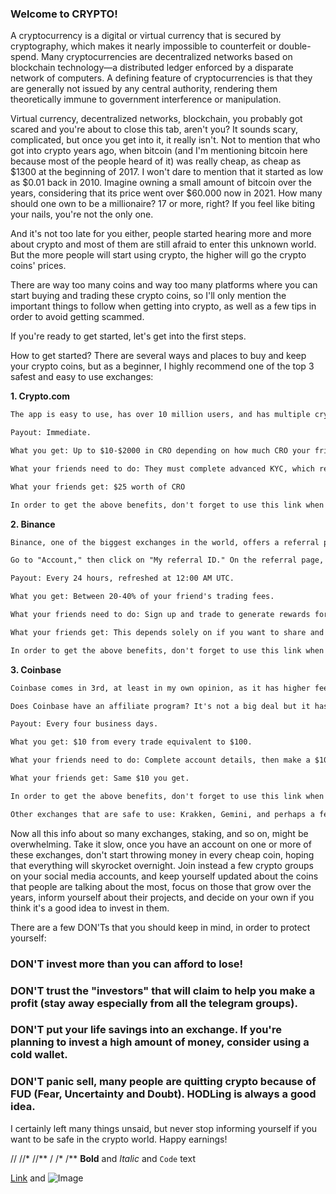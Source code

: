 ### Welcome to CRYPTO!

A cryptocurrency is a digital or virtual currency that is secured by cryptography, which makes it nearly impossible to counterfeit or double-spend. Many cryptocurrencies are decentralized networks based on blockchain technology—a distributed ledger enforced by a disparate network of computers. A defining feature of cryptocurrencies is that they are generally not issued by any central authority, rendering them theoretically immune to government interference or manipulation.

Virtual currency, decentralized networks, blockchain, you probably got scared and you're about to close this tab, aren't you? It sounds scary, complicated, but once you get into it, it really isn't. Not to mention that who got into crypto years ago, when bitcoin (and I'm mentioning bitcoin here because most of the people heard of it) was really cheap, as cheap as $1300 at the beginning of 2017. I won't dare to mention that it started as low as $0.01 back in 2010. Imagine owning a small amount of bitcoin over the years, considering that its price went over $60.000 now in 2021. How many should one own to be a millionaire? 17 or more, right? If you feel like biting your nails, you're not the only one.

And it's not too late for you either, people started hearing more and more about crypto and most of them are still afraid to enter this unknown world. But the more people will start using crypto, the higher will go the crypto coins' prices.

There are way too many coins and way too many platforms where you can start buying and trading these crypto coins, so I'll only mention the important things to follow when getting into crypto, as well as a few tips in order to avoid getting scammed.

If you're ready to get started, let's get into the first steps.

How to get started?
There are several ways and places to buy and keep your crypto coins, but as a beginner, I highly recommend one of the top 3 safest and easy to use exchanges:

**1. Crypto.com**

```markdown
The app is easy to use, has over 10 million users, and has multiple crypto-backed Visa cards that come in different tires of cashback. Besides buying and trading crypto, on this platform, you can refer an unlimited number of people.

Payout: Immediate.

What you get: Up to $10-$2000 in CRO depending on how much CRO your friend stakes (CRO meaning crypto.com's own coin and 1 CRO is about $0.16 today). In addition, you receive a trading commission of up to 50% of your friend's net trading fees.

What your friends need to do: They must complete advanced KYC, which requires a valid ID and selfie, in addition to basic info like names and date of birth. Your referee must also stake at least 1000 CRO.

What your friends get: $25 worth of CRO

In order to get the above benefits, don't forget to use this link when you're creating your account. If the link fails, you can simply type this in the referral box: vgtwvsr9nv
```
 

**2. Binance**

```markdown
Binance, one of the biggest exchanges in the world, offers a referral program too, you can use to make money from. First, you have to register on the exchange and generate a link or a scannable QR code.

Go to "Account," then click on "My referral ID." On the referral page, you would see a list of how many friends you've invited. You also see how much you've earned so far. You can invite as many people as you want.

Payout: Every 24 hours, refreshed at 12:00 AM UTC.

What you get: Between 20-40% of your friend's trading fees.

What your friends need to do: Sign up and trade to generate rewards for you.

What your friends get: This depends solely on if you want to share and how much you are willing to. If you have a wallet balance of less than 500 BNB (approximately $278,000), you can choose to share 5 or 10% of your 20% commission from your referral's trades. For accounts with more than 500 BNB, you can choose to share 5%-20% of your 40% commission. You can choose not to share at all too.

In order to get the above benefits, don't forget to use this link when you're creating your account. If the link fails, you can simply type this in the referral box: ANAPWMH1
```
 

**3. Coinbase**

```markdown
Coinbase comes in 3rd, at least in my own opinion, as it has higher fees and low rewards compare to the above 2.

Does Coinbase have an affiliate program? It's not a big deal but it has. On the web version, head over to the "Referrals" page. If you are using the app, tap on "Settings." After that, copy and share. Any crypto trading done by your friends has to occur within six months after they sign up. Coinbase does not require a bulk $100 trade, as trades can be a sum of $100 over 180 days. Although there are no limits on the number of people you can refer, there are limits to the amount you can earn in referral bonuses.

Payout: Every four business days.

What you get: $10 from every trade equivalent to $100.

What your friends need to do: Complete account details, then make a $100 trade on Coinbase.

What your friends get: Same $10 you get.

In order to get the above benefits, don't forget to use this link when you're creating your account. If the link fails, you can simply type this in the referral box: banica_u1

Other exchanges that are safe to use: Krakken, Gemini, and perhaps a few others. However, I would stick to the top ones, as they aren't just the safest, but you also get benefits out of them. 
```
 

Now all this info about so many exchanges, staking, and so on, might be overwhelming. Take it slow, once you have an account on one or more of these exchanges, don't start throwing money in every cheap coin, hoping that everything will skyrocket overnight. Join instead a few crypto groups on your social media accounts, and keep yourself updated about the coins that people are talking about the most, focus on those that grow over the years, inform yourself about their projects, and decide on your own if you think it's a good idea to invest in them.

There are a few DON'Ts that you should keep in mind, in order to protect yourself:

### DON'T invest more than you can afford to lose!

### DON'T trust the "investors" that will claim to help you make a profit (stay away especially from all the telegram groups).

### DON'T put your life savings into an exchange. If you're planning to invest a high amount of money, consider using a cold wallet.

### DON'T panic sell, many people are quitting crypto because of FUD (Fear, Uncertainty and Doubt). HODLing is always a good idea.

 

I certainly left many things unsaid, but never stop informing yourself if you want to be safe in the crypto world. Happy earnings!

//
//*
//**
/
/*
/**
**Bold** and _Italic_ and `Code` text

[Link](url) and ![Image](src)
